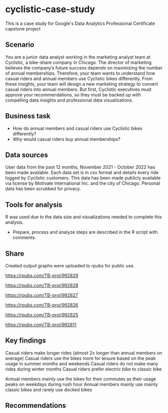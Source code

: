 # cyclistic-case-study
This is a case study for Google's Data Analytics Professional Certificate capstone project

## Scenario
You are a junior data analyst working in the marketing analyst team at Cyclistic, a bike-share company in Chicago. The director
of marketing believes the company’s future success depends on maximizing the number of annual memberships. Therefore,
your team wants to understand how casual riders and annual members use Cyclistic bikes differently. From these insights,
your team will design a new marketing strategy to convert casual riders into annual members. But first, Cyclistic executives
must approve your recommendations, so they must be backed up with compelling data insights and professional data
visualizations.

## Business task
- How do annual members and casual riders use Cyclistic bikes differently?
- Why would casual riders buy annual memberships?

## Data sources
User data from the past 12 months, November 2021 - October 2022 has been made available. Each data set is in csv format and details every ride logged by Cyclistic customers. This data has been made publicly available via license by Motivate International Inc. and the city of Chicago. Personal data has been scrubbed for privacy.

## Tools for analysis
R was used due to the data size and visualizations needed to complete this analysis.

- Prepare, process and analyze steps are described in the R script with comments.

## Share
Created output graphs were uploaded to rpubs for public use.

https://rpubs.com/TB-proj/992829

https://rpubs.com/TB-proj/992828

https://rpubs.com/TB-proj/992827

https://rpubs.com/TB-proj/992826

https://rpubs.com/TB-proj/992825

https://rpubs.com/TB-proj/992811

## Key findings
Casual riders make longer rides (almost 2x longer than annual members on average)
Casual riders use the bikes more for leisure based on the peak usage in summer months and weekends
Casual riders do not make many rides during winter months
Casual riders prefer electric bike to classic bike

Annual members mainly use the bikes for their commutes as their usage peaks on weekdays during rush hour
Annual members mainly use mainly classic bikes and rarely use docked bikes

## Recommendations
